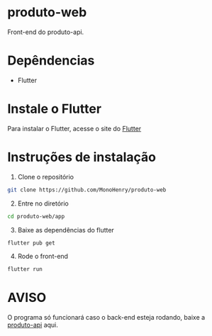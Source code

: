 # produto-web

Front-end do produto-api.

# Depêndencias
- Flutter

# Instale o Flutter

Para instalar o Flutter, acesse o site do [Flutter](https://flutter.dev/)


# Instruções de instalação

1. Clone o repositório
```bash 
git clone https://github.com/MonoHenry/produto-web
```

2. Entre no diretório
```bash
cd produto-web/app
```

3. Baixe as dependências do flutter
```bash
flutter pub get
```

4. Rode o front-end

```bash
flutter run
```

# AVISO

O programa só funcionará caso o back-end esteja rodando, baixe a [produto-api](https://github.com/MonoHenry/produto-api) aqui.
